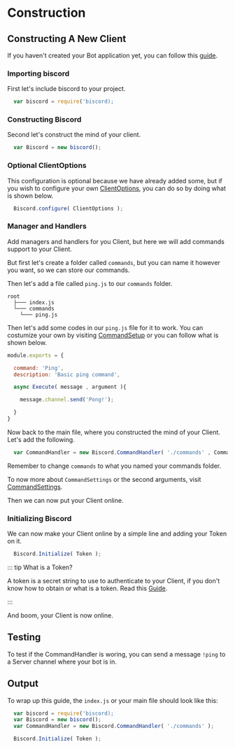 # Construction

## Constructing A New Client

If you haven't created your Bot application yet, you can follow this [guide](https://discordjs.guide/preparations/setting-up-a-bot-application.html).

### Importing biscord

First let's include biscord to your project.

```javascript
  var biscord = require('biscord);
```

### Constructing Biscord

Second let's construct the mind of your client.

```javascript
  var Biscord = new biscord();
```

### Optional ClientOptions
This configuration is optional because we have already added some, but if you wish to configure your own [ClientOptions](https://discord.js.org/#/docs/main/stable/typedef/ClientOptions), you can do so by doing what is shown below.

```javascript
  Biscord.configure( ClientOptions );
```

### Manager and Handlers

Add managers and handlers for you Client, but here we will add commands support to your Client.

But first let's create a folder called `commands`, but you can name it however you want, so we can store our commands.

Then let's add a file called `ping.js` to our `commands` folder.

```
root
  ├─── index.js
  └─── commands
    └─── ping.js
```

Then let's add some codes in our `ping.js` file for it to work. You can costumize your own by visiting [CommandSetup](https://biscord.js.org/doc/typedefs/commandsetup.html) or you can follow what is shown below.

```javascript
module.exports = {

  command: 'Ping',
  description: 'Basic ping command',

  async Execute( message , argument ){

    message.channel.send('Pong!');

  }
}
```

Now back to the main file, where you constructed the mind of your Client. Let's add the following.

```javascript
  var CommandHandler = new Biscord.CommandHandler( './commands' , CommandSettings );
```

Remember to change `commands` to what you named your commands folder.

To now more about `CommandSettings` or the second arguments, visit [CommandSettings](https://biscord.js.org/doc/typedefs/commandsettings.html).

Then we can now put your Client online.

### Initializing Biscord

We can now make your Client online by a simple line and adding your Token on it.

```javascript
  Biscord.Initialize( Token );
```

::: tip What is a Token?

  A token is a secret string to use to authenticate to your Client, if you don't know how to obtain or what is a token. Read this [Guide](https://discordjs.guide/preparations/setting-up-a-bot-application.html).

:::

And boom, your Client is now online.

## Testing

To test if the CommandHandler is woring, you can send a message `!ping` to a Server channel where your bot is in.

## Output

To wrap up this guide, the `index.js` or your main file should look like this:

```javascript
  var biscord = require('biscord);
  var Biscord = new biscord();
  var CommandHandler = new Biscord.CommandHandler( './commands' );

  Biscord.Initialize( Token );
```

